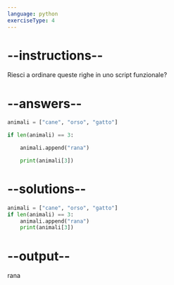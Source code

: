 ```yaml
---
language: python
exerciseType: 4
---
```


# --instructions--

Riesci a ordinare queste righe in uno script funzionale?

# --answers--

```python
animali = ["cane", "orso", "gatto"]
```

```python
if len(animali) == 3:
```

```python
    animali.append("rana")
```

```python
    print(animali[3])
```

# --solutions--

```python
animali = ["cane", "orso", "gatto"]
if len(animali) == 3:
    animali.append("rana")
    print(animali[3])
```

# --output--

rana
